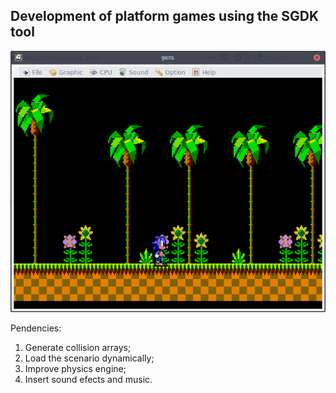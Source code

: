 ## Development of platform games using the SGDK tool

![alt text](https://github.com/Vinicius-Correa/sonic_sms/blob/master/screenshot.png)

Pendencies:
1. Generate collision arrays;
2. Load the scenario dynamically;
3. Improve physics engine;
4. Insert sound efects and music.
